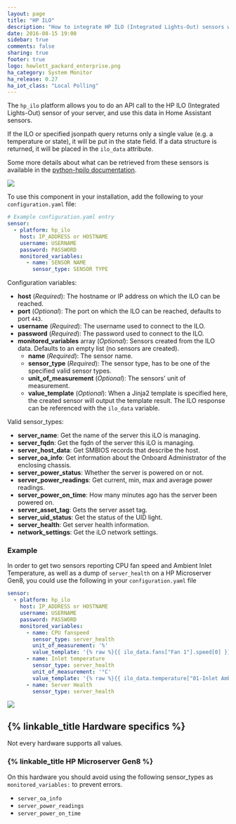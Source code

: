 ```yaml
---
layout: page
title: "HP ILO"
description: "How to integrate HP ILO (Integrated Lights-Out) sensors within Home Assistant."
date: 2016-08-15 19:00
sidebar: true
comments: false
sharing: true
footer: true
logo: hewlett_packard_enterprise.png
ha_category: System Monitor
ha_release: 0.27
ha_iot_class: "Local Polling"
---
```


The `hp_ilo` platform allows you to do an API call to the HP ILO (Integrated Lights-Out) sensor of your server, and use this data in Home Assistant sensors.

If the ILO or specified jsonpath query returns only a single value (e.g. a temperature or state), it will be put in the state field. If a data structure is returned, it will be placed in the `ilo_data` attribute.

Some more details about what can be retrieved from these sensors is available in the [python-hpilo documentation](http://pythonhosted.org/python-hpilo/).

<p class='img'>
  <img src='{{site_root}}/images/screenshots/hp_ilo.png' />
</p>


To use this component in your installation, add the following to your `configuration.yaml` file:

```yaml
# Example configuration.yaml entry
sensor:
  - platform: hp_ilo
    host: IP_ADDRESS or HOSTNAME
    username: USERNAME
    password: PASSWORD
    monitored_variables:
      - name: SENSOR NAME
        sensor_type: SENSOR TYPE
```

Configuration variables:

- **host** (*Required*): The hostname or IP address on which the ILO can be reached.
- **port** (*Optional*): The port on which the ILO can be reached, defaults to port `443`.
- **username** (*Required*): The username used to connect to the ILO.
- **password** (*Required*): The password used to connect to the ILO.
- **monitored_variables** array (*Optional*): Sensors created from the ILO data. Defaults to an empty list (no sensors are created).
  - **name** (*Required*): The sensor name.
  - **sensor_type** (*Required*): The sensor type, has to be one of the specified valid sensor types.
  - **unit_of_measurement** (*Optional*): The sensors' unit of measurement.
  - **value_template** (*Optional*): When a Jinja2 template is specified here, the created sensor will output the template result. The ILO response can be referenced with the `ilo_data` variable.

Valid sensor_types:
- **server_name**: Get the name of the server this iLO is managing.
- **server_fqdn**: Get the fqdn of the server this iLO is managing.
- **server_host_data**: Get SMBIOS records that describe the host.
- **server_oa_info**: Get information about the Onboard Administrator of the enclosing chassis.
- **server_power_status**: Whether the server is powered on or not.
- **server_power_readings**: Get current, min, max and average power readings.
- **server_power_on_time**: How many minutes ago has the server been powered on.
- **server_asset_tag**: Gets the server asset tag.
- **server_uid_status**: Get the status of the UID light.
- **server_health**: Get server health information.
- **network_settings**: Get the iLO network settings.

### Example

In order to get two sensors reporting CPU fan speed and Ambient Inlet Temperature, as well as a dump of `server_health` on a HP Microserver Gen8, you could use the following in your `configuration.yaml` file

```yaml
sensor:
  - platform: hp_ilo
    host: IP_ADDRESS or HOSTNAME
    username: USERNAME
    password: PASSWORD
    monitored_variables:
      - name: CPU fanspeed
        sensor_type: server_health
        unit_of_measurement: '%'
        value_template: '{% raw %}{{ ilo_data.fans["Fan 1"].speed[0] }}{% endraw %}'
      - name: Inlet temperature
        sensor_type: server_health
        unit_of_measurement: '°C'
        value_template: '{% raw %}{{ ilo_data.temperature["01-Inlet Ambient"].currentreading[0] }}{% endraw %}'
      - name: Server Health
        sensor_type: server_health

```

<p class='img'>
  <img src='{{site_root}}/images/screenshots/hp_ilo_sensors.png' />
</p>

## {% linkable_title Hardware specifics %}

<p class='note warning'>
Not every hardware supports all values.
</p>

### {% linkable_title HP Microserver Gen8 %}

On this hardware you should avoid using the following sensor_types as `monitored_variables:` to prevent errors.

- `server_oa_info`
- `server_power_readings`
- `server_power_on_time`
